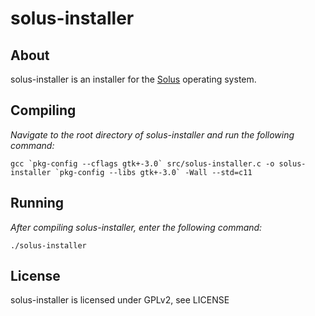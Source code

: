 # solus-installer

## About
solus-installer is an installer for the [Solus](https://solus-project.com/) operating system.

## Compiling
*Navigate to the root directory of solus-installer and run the following command:*
```
gcc `pkg-config --cflags gtk+-3.0` src/solus-installer.c -o solus-installer `pkg-config --libs gtk+-3.0` -Wall --std=c11
```

## Running
*After compiling solus-installer, enter the following command:*
```
./solus-installer
```

## License
solus-installer is licensed under GPLv2, see LICENSE
